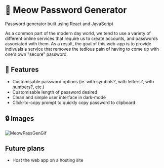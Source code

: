 # 🎲 Meow Password Generator

Password generator built using React and JavaScript

As a common part of the modern day world, we tend to use a variety of different online services that require us to create accounts, and passwords associated with them.
As a result, the goal of this web-app is to provide indivuals a service that removes the tedious pain of having to come up with one's own "secure" password.

## 🔑 Features
- Customisable password options (ie. with symbols?, with letters?, with numbers?, etc.)
- Customisable length of password desired
- Clean and simple user interface in dark-mode
- Click-to-copy prompt to quickly copy password to clipboard

## 🔒 Images
![MeowPassGenGif](https://user-images.githubusercontent.com/88013020/155824771-9f779583-8518-4c65-a3ea-2b3a13bef17f.gif)


## Future plans
- Host the web app on a hosting site 
